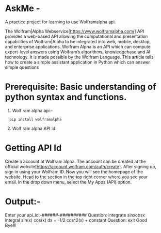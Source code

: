 # AskMe -
  A practice project for learning to use Wolframalpha api.
  
  The Wolfram|Alpha Webservice[https://www.wolframalpha.com/] API provides a web-based API allowing the computational and presentation capabilities of Wolfram|Alpha to be integrated into web, mobile, desktop, and enterprise applications. Wolfram Alpha is an API which can compute expert-level answers using Wolfram’s algorithms, knowledgebase and AI technology. It is made possible by the Wolfram Language. This article tells how to create a simple assistant application in Python which can answer simple questions

# Prerequisite: Basic understanding of python syntax and functions.
1. Wolf ram alpha api:-
```
  pip install wolframalpha
```
2. Wolf ram alpha API Id.




# Getting API Id

Create a account at Wolfram alpha. The account can be created at the official website[https://account.wolfram.com/auth/create].
After signing up, sign in using your Wolfram ID.
Now you will see the homepage of the website. 
Head to the section in the top right corner where you see your email. 
In the drop down menu, select the My Apps (API) option.

# Output:-

Enter your api_id:-######-##########
Question: integrate sinxcosx
integral sin(x) cos(x) dx = -1/2 cos^2(x) + constant
Question: exit
Good Bye!!!
